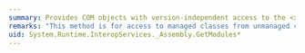 ```yaml
---
summary: Provides COM objects with version-independent access to the <xref href="erload:System.Reflection.Assembly.GetModules"></xref> methods.
remarks: "This method is for access to managed classes from unmanaged code, and should not be called from managed code.  \n  \n The <xref:System.Reflection.Assembly.GetModules%2A> methods get all the modules that are part of this assembly."
uid: System.Runtime.InteropServices._Assembly.GetModules*
---
```

